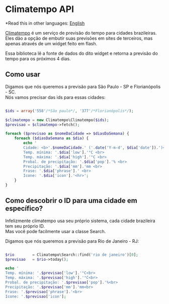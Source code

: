 
# Climatempo API

*Read this in other languages: [English](README.en.md)

[Climatempo](http://www.climatempo.com.br) é um serviço de previsão do tempo para cidades brazileiras.
Eles dão a opção de embutir suas previsões em sites de terceiros, mas apenas através de um widget feito em flash.

Essa biblioteca lê a fonte de dados do dito widget e retorna a previsão do tempo para os próximos 4 dias.


## Como usar

Digamos que nós queremos a previsão para São Paulo - SP e Florianópolis - SC.  
Nós vamos precisar das ids para essas cidades:

```php

$ids = array('558'/*São paulo*/, '377'/*Florianópolis*/);

$climatempo = new Climatempo\Climatempo($ids);
$previsao = $climatempo->fetch();

foreach ($previsao as $nomeDaCidade => $diasDaSemana) {
	foreach ($diasDaSemana as $dia) {
		echo '
		Cidade: <b>'.$nomeDaCidade.' ('.date('Y-m-d', $dia['date']).')</b>: <br>
		Temp. mínima: '.$dia['low'].'°C <br>
		Temp. máxima: '.$dia['high'].'°C <br>
		Probal. de precipitação: '.$dia['pop'].'% <br>
		Precipitação: '.$dia['mm'].'mm <br>
		Frase: '.$dia['phrase'].' <br>
		Icone: '.$dia['icon'].'<hr>';
	}
}

```

## Como descobrir o ID para uma cidade em específico?

Infelizmente climatempo usa seu próprio sistema, cada cidade brazileira tem seu próprio ID.  
Mas você pode facilmente usar a classe Search.

Digamos que nós queremos a previsão para Rio de Janeiro - RJ:

```php

$rio 		= Climatempo\Search::find('rio de janeiro')[0];
$previsao 	= $rio->today();

echo '
Temp. mínima: '.$previsao['low'].'°C<br>
Temp. máxima: '.$previsao['high'].'°C<br>
Probal. de precipitação: '.$previsao['pop'].'%<br>
Precipitação: '.$previsao['mm'].'mm<br>
Frase: '.$previsao['phrase'].'<br>
Icone: '.$previsao['icon'];

```
